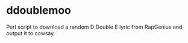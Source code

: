 # ddoublemoo
Perl script to download a random D Double E lyric from RapGenius and output it to cowsay.
